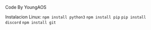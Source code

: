 Code By YoungAOS

Instalacion 
Linux:
```npm install python3```
```npm install pip```
```pip install discord```
```npm install git```

